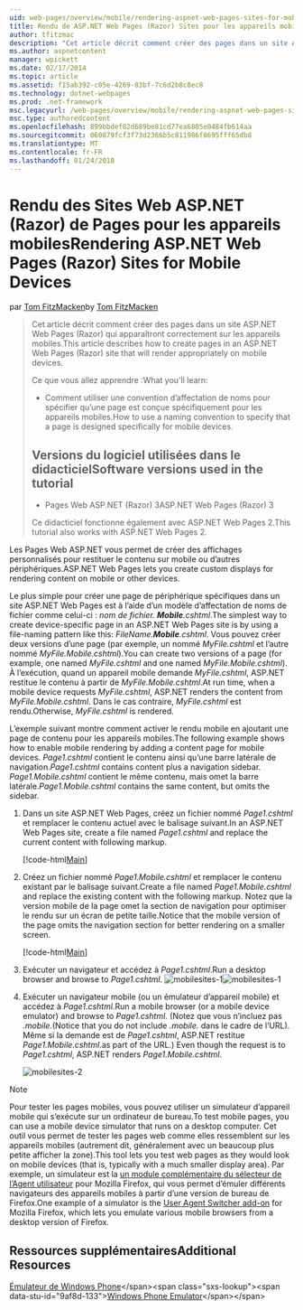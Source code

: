 ```yaml
---
uid: web-pages/overview/mobile/rendering-aspnet-web-pages-sites-for-mobile-devices
title: Rendu de ASP.NET Web Pages (Razor) Sites pour les appareils mobiles | Documents Microsoft
author: tfitzmac
description: "Cet article décrit comment créer des pages dans un site ASP.NET Web Pages (Razor) qui apparaîtront correctement sur les appareils mobiles. Vous apprendrez : comment vous..."
ms.author: aspnetcontent
manager: wpickett
ms.date: 02/17/2014
ms.topic: article
ms.assetid: f15ab392-c05e-4269-83bf-7c6d2b8c8ec8
ms.technology: dotnet-webpages
ms.prod: .net-framework
msc.legacyurl: /web-pages/overview/mobile/rendering-aspnet-web-pages-sites-for-mobile-devices
msc.type: authoredcontent
ms.openlocfilehash: 899bbdef82d689be81cd77ea6805e0484fb614aa
ms.sourcegitcommit: 060879fcf3f73d2366b5c811986f8695fff65db8
ms.translationtype: MT
ms.contentlocale: fr-FR
ms.lasthandoff: 01/24/2018
---
```

<a name="rendering-aspnet-web-pages-razor-sites-for-mobile-devices"></a><span data-ttu-id="9af8d-104">Rendu des Sites Web ASP.NET (Razor) de Pages pour les appareils mobiles</span><span class="sxs-lookup"><span data-stu-id="9af8d-104">Rendering ASP.NET Web Pages (Razor) Sites for Mobile Devices</span></span>
====================
<span data-ttu-id="9af8d-105">par [Tom FitzMacken](https://github.com/tfitzmac)</span><span class="sxs-lookup"><span data-stu-id="9af8d-105">by [Tom FitzMacken](https://github.com/tfitzmac)</span></span>

> <span data-ttu-id="9af8d-106">Cet article décrit comment créer des pages dans un site ASP.NET Web Pages (Razor) qui apparaîtront correctement sur les appareils mobiles.</span><span class="sxs-lookup"><span data-stu-id="9af8d-106">This article describes how to create pages in an ASP.NET Web Pages (Razor) site that will render appropriately on mobile devices.</span></span>
> 
> <span data-ttu-id="9af8d-107">Ce que vous allez apprendre :</span><span class="sxs-lookup"><span data-stu-id="9af8d-107">What you'll learn:</span></span>
> 
> - <span data-ttu-id="9af8d-108">Comment utiliser une convention d’affectation de noms pour spécifier qu’une page est conçue spécifiquement pour les appareils mobiles.</span><span class="sxs-lookup"><span data-stu-id="9af8d-108">How to use a naming convention to specify that a page is designed specifically for mobile devices.</span></span>
>   
> 
> ## <a name="software-versions-used-in-the-tutorial"></a><span data-ttu-id="9af8d-109">Versions du logiciel utilisées dans le didacticiel</span><span class="sxs-lookup"><span data-stu-id="9af8d-109">Software versions used in the tutorial</span></span>
> 
> 
> - <span data-ttu-id="9af8d-110">Pages Web ASP.NET (Razor) 3</span><span class="sxs-lookup"><span data-stu-id="9af8d-110">ASP.NET Web Pages (Razor) 3</span></span>
>   
> 
> <span data-ttu-id="9af8d-111">Ce didacticiel fonctionne également avec ASP.NET Web Pages 2.</span><span class="sxs-lookup"><span data-stu-id="9af8d-111">This tutorial also works with ASP.NET Web Pages 2.</span></span>


<span data-ttu-id="9af8d-112">Les Pages Web ASP.NET vous permet de créer des affichages personnalisés pour restituer le contenu sur mobile ou d’autres périphériques.</span><span class="sxs-lookup"><span data-stu-id="9af8d-112">ASP.NET Web Pages lets you create custom displays for rendering content on mobile or other devices.</span></span>

<span data-ttu-id="9af8d-113">Le plus simple pour créer une page de périphérique spécifiques dans un site ASP.NET Web Pages est à l’aide d’un modèle d’affectation de noms de fichier comme celui-ci : *nom de fichier. **Mobile**.cshtml*.</span><span class="sxs-lookup"><span data-stu-id="9af8d-113">The simplest way to create device-specific page in an ASP.NET Web Pages site is by using a file-naming pattern like this: *FileName.**Mobile**.cshtml*.</span></span> <span data-ttu-id="9af8d-114">Vous pouvez créer deux versions d’une page (par exemple, un nommé *MyFile.cshtml* et l’autre nommé *MyFile.Mobile.cshtml*).</span><span class="sxs-lookup"><span data-stu-id="9af8d-114">You can create two versions of a page (for example, one named *MyFile.cshtml* and one named *MyFile.Mobile.cshtml*).</span></span> <span data-ttu-id="9af8d-115">À l’exécution, quand un appareil mobile demande *MyFile.cshtml*, ASP.NET restitue le contenu à partir de *MyFile.Mobile.cshtml*.</span><span class="sxs-lookup"><span data-stu-id="9af8d-115">At run time, when a mobile device requests *MyFile.cshtml*, ASP.NET renders the content from *MyFile.Mobile.cshtml*.</span></span> <span data-ttu-id="9af8d-116">Dans le cas contraire, *MyFile.cshtml* est rendu.</span><span class="sxs-lookup"><span data-stu-id="9af8d-116">Otherwise, *MyFile.cshtml* is rendered.</span></span>

<span data-ttu-id="9af8d-117">L’exemple suivant montre comment activer le rendu mobile en ajoutant une page de contenu pour les appareils mobiles.</span><span class="sxs-lookup"><span data-stu-id="9af8d-117">The following example shows how to enable mobile rendering by adding a content page for mobile devices.</span></span> <span data-ttu-id="9af8d-118">*Page1.cshtml* contient le contenu ainsi qu’une barre latérale de navigation.</span><span class="sxs-lookup"><span data-stu-id="9af8d-118">*Page1.cshtml* contains content plus a navigation sidebar.</span></span> <span data-ttu-id="9af8d-119">*Page1.Mobile.cshtml* contient le même contenu, mais omet la barre latérale.</span><span class="sxs-lookup"><span data-stu-id="9af8d-119">*Page1.Mobile.cshtml* contains the same content, but omits the sidebar.</span></span>

1. <span data-ttu-id="9af8d-120">Dans un site ASP.NET Web Pages, créez un fichier nommé *Page1.cshtml* et remplacer le contenu actuel avec le balisage suivant.</span><span class="sxs-lookup"><span data-stu-id="9af8d-120">In an ASP.NET Web Pages site, create a file named *Page1.cshtml* and replace the current content with following markup.</span></span>

    [!code-html[Main](rendering-aspnet-web-pages-sites-for-mobile-devices/samples/sample1.html)]
2. <span data-ttu-id="9af8d-121">Créez un fichier nommé *Page1.Mobile.cshtml* et remplacer le contenu existant par le balisage suivant.</span><span class="sxs-lookup"><span data-stu-id="9af8d-121">Create a file named *Page1.Mobile.cshtml* and replace the existing content with the following markup.</span></span> <span data-ttu-id="9af8d-122">Notez que la version mobile de la page omet la section de navigation pour optimiser le rendu sur un écran de petite taille.</span><span class="sxs-lookup"><span data-stu-id="9af8d-122">Notice that the mobile version of the page omits the navigation section for better rendering on a smaller screen.</span></span>

    [!code-html[Main](rendering-aspnet-web-pages-sites-for-mobile-devices/samples/sample2.html)]
3. <span data-ttu-id="9af8d-123">Exécuter un navigateur et accédez à *Page1.cshtml*.</span><span class="sxs-lookup"><span data-stu-id="9af8d-123">Run a desktop browser and browse to *Page1.cshtml*.</span></span> <span data-ttu-id="9af8d-124">![mobilesites-1](rendering-aspnet-web-pages-sites-for-mobile-devices/_static/image1.png)</span><span class="sxs-lookup"><span data-stu-id="9af8d-124">![mobilesites-1](rendering-aspnet-web-pages-sites-for-mobile-devices/_static/image1.png)</span></span>
4. <span data-ttu-id="9af8d-125">Exécuter un navigateur mobile (ou un émulateur d’appareil mobile) et accédez à *Page1.cshtml*.</span><span class="sxs-lookup"><span data-stu-id="9af8d-125">Run a mobile browser (or a mobile device emulator) and browse to *Page1.cshtml*.</span></span> <span data-ttu-id="9af8d-126">(Notez que vous n’incluez pas *.mobile.*</span><span class="sxs-lookup"><span data-stu-id="9af8d-126">(Notice that you do not include *.mobile.*</span></span> <span data-ttu-id="9af8d-127">dans le cadre de l’URL). Même si la demande est de *Page1.cshtml*, ASP.NET restitue *Page1.Mobile.cshtml*.</span><span class="sxs-lookup"><span data-stu-id="9af8d-127">as part of the URL.) Even though the request is to *Page1.cshtml*, ASP.NET renders *Page1.Mobile.cshtml*.</span></span>

    ![mobilesites-2](rendering-aspnet-web-pages-sites-for-mobile-devices/_static/image2.png)

> [!NOTE]
> <span data-ttu-id="9af8d-129">Pour tester les pages mobiles, vous pouvez utiliser un simulateur d’appareil mobile qui s’exécute sur un ordinateur de bureau.</span><span class="sxs-lookup"><span data-stu-id="9af8d-129">To test mobile pages, you can use a mobile device simulator that runs on a desktop computer.</span></span> <span data-ttu-id="9af8d-130">Cet outil vous permet de tester les pages web comme elles ressemblent sur les appareils mobiles (autrement dit, généralement avec un beaucoup plus petite afficher la zone).</span><span class="sxs-lookup"><span data-stu-id="9af8d-130">This tool lets you test web pages as they would look on mobile devices (that is, typically with a much smaller display area).</span></span> <span data-ttu-id="9af8d-131">Par exemple, un simulateur est la [un module complémentaire du sélecteur de l’Agent utilisateur](http://addons.mozilla.org/firefox/addon/user-agent-switcher/) pour Mozilla Firefox, qui vous permet d’émuler différents navigateurs des appareils mobiles à partir d’une version de bureau de Firefox.</span><span class="sxs-lookup"><span data-stu-id="9af8d-131">One example of a simulator is the [User Agent Switcher add-on](http://addons.mozilla.org/firefox/addon/user-agent-switcher/) for Mozilla Firefox, which lets you emulate various mobile browsers from a desktop version of Firefox.</span></span>


<a id="Additional_Resources"></a>
## <a name="additional-resources"></a><span data-ttu-id="9af8d-132">Ressources supplémentaires</span><span class="sxs-lookup"><span data-stu-id="9af8d-132">Additional Resources</span></span>


<span data-ttu-id="9af8d-133">[Émulateur de Windows Phone](https://msdn.microsoft.com/library/ff402563(v=VS.92).aspx)</span><span class="sxs-lookup"><span data-stu-id="9af8d-133">[Windows Phone Emulator](https://msdn.microsoft.com/library/ff402563(v=VS.92).aspx)</span></span>
